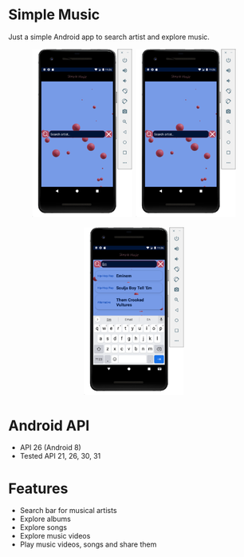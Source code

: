 # Simple Music
Just a simple Android app to search artist and explore music.

<p align="center">
<img style="padding: 2px;" src="images/st1.png" alt="Image 1"
	title="Preview" width="200"/>
<img style="padding: 2px;" src="images/st1.png" alt="Image 1"
    title="Preview" width="200"/>
</p>
<p align="center">
<img style="padding: 2px;" src="images/st2.png" alt="Image 2  "
	title="Preview" width="200"/>
</p>


# Android API
* API 26 (Android 8)
* Tested API 21, 26, 30, 31

# Features
* Search bar for musical artists
* Explore albums
* Explore songs
* Explore music videos
* Play music videos, songs and share them
